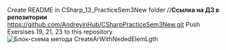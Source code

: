 Create README in CSharp_13_PracticeSem3New folder
//**Ссылка на ДЗ в репозитории**
https://github.com/AndreyinHub/CSharpPracticeSem3New.git
Push Exersises 19, 21, 23 to this repository
![Блок-схема метода CreateArWithNededElemLgth](https://user-images.githubusercontent.com/114100305/204646870-72f556e7-a1f3-404d-a3c7-fe9023ad674d.jpg)
